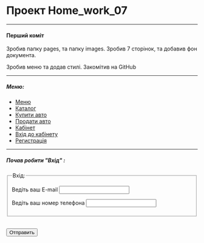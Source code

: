 # Проект Home_work_07
---
#### Перший коміт
Зробив папку pages, та папку images. Зробив 7 сторінок, та добавив фон документа.

Зробив меню та додав стилі. Закомітив на GitHub

---
##### Меню:
<div class="header">
    <ul class="nav">
        <li class="nav__item">
            <a href="" class="nav__link">
                Меню
            </a>
        </li>
        <li class="nav__item">
            <a href="" class="nav__link">
                Каталог
            </a>
        </li>
        <li class="nav__item">
            <a href="" class="nav__link">
                Купити авто
            </a>
        </li>
        <li class="nav__item">
            <a href="" class="nav__link">
                Продати авто
            </a>
        </li>
        <li class="nav__item">
            <a href="" class="nav__link">
                Кабінет
            </a>
        </li>
        <li class="nav__item">
            <a href="" class="nav__link">
                Вхід до кабінету
            </a>
        </li>
        <li class="nav__item">
            <a href="" class="nav__link">
                Регистрація
            </a>
        </li>
    </ul>
</div>

---

##### Почав робити "Вхід" :
<div class="login">
    <form class="login_items" method="POST">
        <fieldset>
            <legend>Вхід:</legend>
            <p>
                <label>
                    Ведіть ваш E-mail
                    <input type="email" name="email" title="Формат данных не правельный. Только в Chrome" />
                </label>
            </p>
            <p>
                <label>
                    Ведіть ваш номер телефона
                    <input type="tel" name="phone" /></label>
            </p>
        </fieldset>
        <br>
        <p>
            <input type="submit" value="Отправить" />
        </p>
    </form>
</div>
